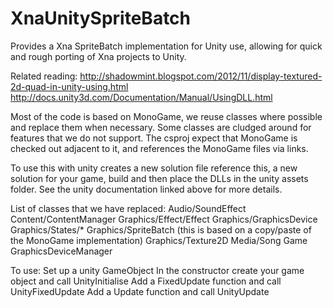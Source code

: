 XnaUnitySpriteBatch
===================

Provides a Xna SpriteBatch implementation for Unity use, allowing for quick and rough porting of Xna projects to Unity.

Related reading:
http://shadowmint.blogspot.com/2012/11/display-textured-2d-quad-in-unity-using.html
http://docs.unity3d.com/Documentation/Manual/UsingDLL.html

Most of the code is based on MonoGame, we reuse classes where possible and replace them when necessary.
Some classes are cludged around for features that we do not support.
The csproj expect that MonoGame is checked out adjacent to it, and references the MonoGame files via links.

To use this with unity creates a new solution file reference this, a new solution for your game, build and then place the DLLs in the unity assets folder.
See the unity documentation linked above for more details.

List of classes that we have replaced:
Audio/SoundEffect
Content/ContentManager
Graphics/Effect/Effect
Graphics/GraphicsDevice
Graphics/States/*
Graphics/SpriteBatch (this is based on a copy/paste of the MonoGame implementation)
Graphics/Texture2D
Media/Song
Game
GraphicsDeviceManager

To use:
Set up a unity GameObject
In the constructor create your game object and call UnityInitialise
Add a FixedUpdate function and call UnityFixedUpdate
Add a Update function and call UnityUpdate